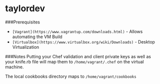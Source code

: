 taylordev
=========

###Prerequisites
- `[Vagrant](https://www.vagrantup.com/downloads.html)` - Allows automating the VM Build
- `[Virtualbox](https://www.virtualbox.org/wiki/Downloads)` - Desktop Virtualization

###Notes
Putting your Chef validation and client private keys as well as
your knife.rb file will map them to `/home/vagrant/.chef` on
the virtual machine.

The local cookbooks directory maps to `/home/vagrant/cookbooks`
